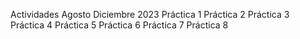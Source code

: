 Actividades Agosto Diciembre 2023
 Práctica 1
 Práctica 2
 Práctica 3
 Práctica 4
 Práctica 5
 Práctica 6
 Práctica 7
 Práctica 8
